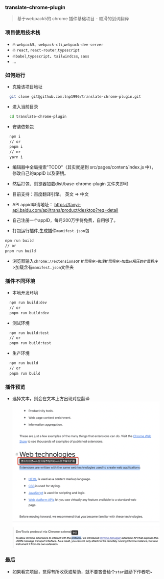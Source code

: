 ### translate-chrome-plugin

> 基于webpack5的 chrome 插件基础项目 - 顺滑的划词翻译

### 项目使用技术栈

- 🔥 `webpack5`、`webpack-cli`,`webpack-dev-server`
- 🔥 `react`, `react-router`,`typescript`
- 🔥`babel`,`typescript`、`tailwindcss`, `sass`
- ...

### 如何运行

- 克隆该项目地址

```bash
  git clone git@github.com:lnp1996/translate-chrome-plugin.git
```

- 进入当前目录

```bash
  cd translate-chrome-plugin
```

- 安装依赖包

```bash
  npm i
  // or
  pnpm i
  // or
  yarn i
```

- 编辑器中全局搜索"TODO"（其实就是到 src/pages/content/index.js 中），修改自己的appID 以及密钥。
- 然后打包、浏览器加载dist/base-chrome-plugin 文件夹即可
- 目前支持：百度翻译引擎。 英文 => 中文
- API appid申请地址： https://fanyi-api.baidu.com/api/trans/product/desktop?req=detail
- 自己注册一个appID，每月200万字符免费，自用够了。

- 打包运行插件,生成插件`manifest.json`包

```bash
npm run build
// or
pnpm run build
```

- 浏览器输入`chrome://extensions`or `扩展程序>管理扩展程序>加载已解压的扩展程序`>加载含有`manifest.json`文件夹

### 插件不同环境

- 本地开发环境

```bash
  npm run build:dev
  // or
  pnpm run build:dev
```

- 测试环境

```bash
  npm run build:test
  // or
  pnpm run build:test
```

- 生产环境

```bash
  npm run build
  // or
  pnpm run build
```

### 插件预览

- 选择文本，则会在文本上方出现对应翻译
![](./src/assets/imgs/demo1.png)
![](./src/assets/imgs/demo2.png)


### 最后

- 如果看完项目，觉得有所收获或帮助，就不要吝啬给个`star`鼓励下作者吧~
